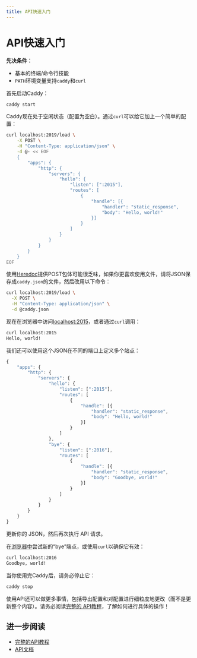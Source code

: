 ```yaml
---
title: API快速入门
---
```


# API快速入门

__先决条件：__

- 基本的终端/命令行技能
- `PATH`环境变量支持`caddy`和`curl`

首先启动Caddy：

```bash
caddy start
```

Caddy现在处于空闲状态（配置为空白）。通过`curl`可以给它加上一个简单的配置：

```bash
curl localhost:2019/load \
    -X POST \
    -H "Content-Type: application/json" \
    -d @- << EOF
    {
        "apps": {
            "http": {
                "servers": {
                    "hello": {
                        "listen": [":2015"],
                        "routes": [
                            {
                                "handle": [{
                                    "handler": "static_response",
                                    "body": "Hello, world!"
                                }]
                            }
                        ]
                    }
                }
            }
        }
    }
EOF
```

使用[Heredoc](https://en.wikipedia.org/wiki/Here_document#Unix_shells)提供POST包体可能很乏味，如果你更喜欢使用文件，请将JSON保存成`caddy.json`的文件，然后改用以下命令：

```bash
curl localhost:2019/load \
  -X POST \
  -H "Content-Type: application/json" \
  -d @caddy.json
```

现在在浏览器中访问<localhost:2015>，或者通过`curl`调用：

```bash
curl localhost:2015
Hello, world!
```

我们还可以使用这个JSON在不同的端口上定义多个站点：

```javascript
{
	"apps": {
		"http": {
			"servers": {
				"hello": {
					"listen": [":2015"],
					"routes": [
						{
							"handle": [{
								"handler": "static_response",
								"body": "Hello, world!"
							}]
						}
					]
				},
				"bye": {
					"listen": [":2016"],
					"routes": [
						{
							"handle": [{
								"handler": "static_response",
								"body": "Goodbye, world!"
							}]
						}
					]
				}
			}
		}
	}
}
```

更新你的 JSON，然后再次执行 API 请求。

在[浏览器中](http://localhost:2016/)尝试新的“bye”端点，或使用`curl`以确保它有效：

```bash
curl localhost:2016
Goodbye, world!
```

当你使用完Caddy后，请务必停止它：

```bash
caddy stop
```

使用API还可以做更多事情，包括导出配置和对配置进行细粒度地更改（而不是更新整个内容）。请务必阅读[完整的 API教程](https://caddyserver.com/docs/api-tutorial)，了解如何进行具体的操作！

## 进一步阅读
- [完整的API教程](https://caddyserver.com/docs/api-tutorial)
- [API文档](https://caddyserver.com/docs/api)
